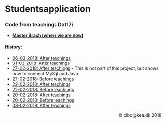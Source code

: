 # Studentsapplication
### Code from teachings Dat17i

* [**Master Brach (where we are now)**](https://github.com/Dat17i/studentsapplication/tree/master)

#### History:

* [06-03-2018: After teachings](https://github.com/Dat17i/studentsapplication/tree/at_06_03_2018)
* [01-03-2018: After teachings](https://github.com/Dat17i/studentsapplication/tree/at_1_3_2018)
* [27-02-2018: After teachings](https://github.com/Dat17i/06_code_from_teachings) - This is not part of this project, but shows how to connect MySql and Java
* [27-02-2018: Before teachings](https://github.com/Dat17i/studentsapplication/tree/bf_27_02_2018)
* [22-02-2018: After teachings](https://github.com/Dat17i/studentsapplication/tree/at_22_02_2018)
* [22-02-2018: Before teachings](https://github.com/Dat17i/studentsapplication/tree/bf_22_02_2018)
* [20-02-2018: After teachings](https://github.com/Dat17i/studentsapplication/tree/at_20_02_2018) 
* [20-02-2018: Before teachings](https://github.com/Dat17i/studentsapplication/tree/bf_20_02_2018)    
* [08-02-2018: After teachings](https://github.com/Dat17i/studentsapplication/tree/at_8_2_2018)    


<div style="text-align : right">&copy; clbo@kea.dk  2018</div>
